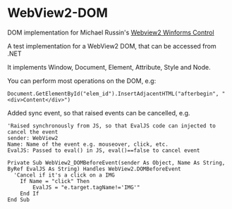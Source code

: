 # WebView2-DOM
DOM implementation for Michael Russin's [Webview2 Winforms Control](https://github.com/michael-russin/webview2-control)

A test implementation for a WebView2 DOM, that can be accessed from .NET

It implements Window, Document, Element, Attribute, Style and Node.

You can perform most operations on the DOM, e.g:

`Document.GetElementById("elem_id").InsertAdjacentHTML("afterbegin", "<div>Content</div>")`

Added sync event, so that raised events can be cancelled, e.g.

```
'Raised synchronously from JS, so that EvalJS code can injected to cancel the event
sender: WebView2
Name: Name of the event e.g. mouseover, click, etc.
EvalJS: Passed to eval() in JS, eval()==false to cancel event

Private Sub WebView2_DOMBeforeEvent(sender As Object, Name As String, ByRef EvalJS As String) Handles WebView2.DOMBeforeEvent
  'Cancel if it's a click on a IMG
	If Name = "click" Then
		EvalJS = "e.target.tagName!='IMG'"
	End If
End Sub
```
